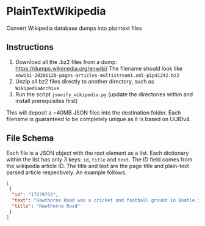 # PlainTextWikipedia
Convert Wikipedia database dumps into plaintext files

## Instructions

1. Download all the .bz2 files from a dump: https://dumps.wikimedia.org/enwiki/ The filename should look like `enwiki-20201120-pages-articles-multistream1.xml-p1p41242.bz2`
2. Unzip all bz2 files directly to another directory, such as `WikipediaArchive`
3. Run the script `jsonify_wikipedia.py` (update the directories within and install prerequisites first)

This will deposit a ~40MB JSON files into the destination folder. Each filename is guaranteed to be completely unique as it is based on UUIDv4. 

## File Schema

Each file is a JSON object with the root element as a list. Each dictionary within the list has only 3 keys: `id`, `title` and `text`. The ID field comes from the wikipedia article ID. The title and text are the page title and plain-text parsed article respectively. An example follows. 

```json
[
 {
  "id": "17279752",
  "text": "Hawthorne Road was a cricket and football ground in Bootle in England...",
  "title": "Hawthorne Road"
 }
]
```
